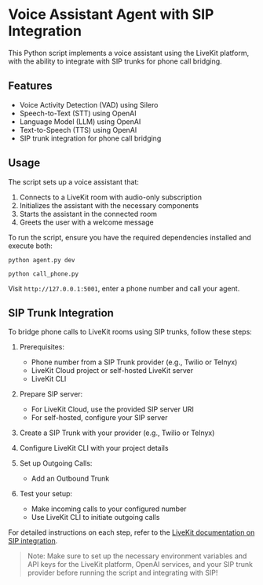 # Voice Assistant Agent with SIP Integration

This Python script implements a voice assistant using the LiveKit platform, with the ability to integrate with SIP trunks for phone call bridging.

## Features

- Voice Activity Detection (VAD) using Silero
- Speech-to-Text (STT) using OpenAI
- Language Model (LLM) using OpenAI
- Text-to-Speech (TTS) using OpenAI
- SIP trunk integration for phone call bridging

## Usage

The script sets up a voice assistant that:

1. Connects to a LiveKit room with audio-only subscription
2. Initializes the assistant with the necessary components
3. Starts the assistant in the connected room
4. Greets the user with a welcome message

To run the script, ensure you have the required dependencies installed and execute both:

`python agent.py dev`

`python call_phone.py`

Visit `http://127.0.0.1:5001`, enter a phone number and call your agent.

## SIP Trunk Integration

To bridge phone calls to LiveKit rooms using SIP trunks, follow these steps:

1. Prerequisites:
   - Phone number from a SIP Trunk provider (e.g., Twilio or Telnyx)
   - LiveKit Cloud project or self-hosted LiveKit server
   - LiveKit CLI

2. Prepare SIP server:
   - For LiveKit Cloud, use the provided SIP server URI
   - For self-hosted, configure your SIP server

3. Create a SIP Trunk with your provider (e.g., Twilio or Telnyx)

4. Configure LiveKit CLI with your project details

5. Set up Outgoing Calls:
   - Add an Outbound Trunk

7. Test your setup:
   - Make incoming calls to your configured number
   - Use LiveKit CLI to initiate outgoing calls

For detailed instructions on each step, refer to the [LiveKit documentation on SIP integration](https://docs.livekit.io/sip/quickstart/).

> Note: Make sure to set up the necessary environment variables and API keys for the LiveKit platform, OpenAI services, and your SIP trunk provider before running the script and integrating with SIP!
